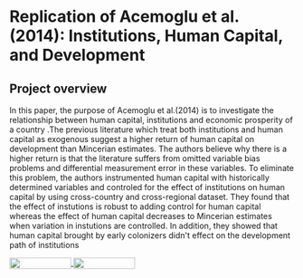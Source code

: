 # Replication of Acemoglu et al.(2014): Institutions, Human Capital, and Development

## Project overview

In this paper, the purpose of Acemoglu et al.(2014) is to investigate the relationship between human capital, institutions and economic prosperity of a country .The previous literature which treat both institutions and human capital as exogenous suggest a higher return of human capital on development than Mincerian estimates. The authors believe why there is a higher return is that  the literature suffers from omitted variable bias problems and differential measurement error in these variables. To eliminate this problem, the authors instrumented human capital with historically determined variables and controled for the effect of institutions on human capital by using cross-country and cross-regional dataset. They found that the effect of instutions is robust to adding control for human capital whereas the effect of human capital decreases to Mincerian estimates when variation in instutions are controlled. In addition, they showed that human capital brought by early colonizers didn't effect on the development path of institutions

<a href="https://nbviewer.jupyter.org/github/OpenSourceEconomics/ose-data-science-course-project-melih-damar/blob/master/Project_Melih_Damar.ipynb"
   target="_parent">
   <img align="center"
  src="https://raw.githubusercontent.com/jupyter/design/master/logos/Badges/nbviewer_badge.png"
      width="109" height="20">
</a>
<a href="https://mybinder.org/v2/gh/OpenSourceEconomics/ose-template-course-project/master?filepath=Project_Melih_Damar.ipynb"
    target="_parent">
    <img align="center"
       src="https://mybinder.org/badge_logo.svg"
       width="109" height="20">
</a>


